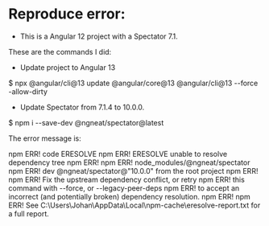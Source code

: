 # Reproduce error: 

* This is a Angular 12 project with a Spectator 7.1. 

These are the commands I did: 

* Update project to Angular 13

$ npx @angular/cli@13 update @angular/core@13 @angular/cli@13 --force -allow-dirty

* Update Spectator from 7.1.4 to 10.0.0. 

$ npm i --save-dev @ngneat/spectator@latest

The error message is: 

npm ERR! code ERESOLVE
npm ERR! ERESOLVE unable to resolve dependency tree
npm ERR!
npm ERR! node_modules/@ngneat/spectator
npm ERR!   dev @ngneat/spectator@"10.0.0" from the root project
npm ERR!
npm ERR! Fix the upstream dependency conflict, or retry
npm ERR! this command with --force, or --legacy-peer-deps
npm ERR! to accept an incorrect (and potentially broken) dependency resolution.
npm ERR!
npm ERR! See C:\Users\Johan\AppData\Local\npm-cache\eresolve-report.txt for a full report.




